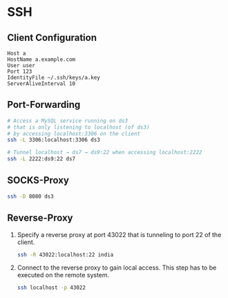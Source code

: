 # SSH

## Client Configuration

```
Host a
HostName a.example.com
User user
Port 123
IdentityFile ~/.ssh/keys/a.key
ServerAliveInterval 10
```

## Port-Forwarding

```bash
# Access a MySQL service running on ds3
# that is only listening to localhost (of ds3)
# by accessing localhost:3306 on the client
ssh -L 3306:localhost:3306 ds3

# Tunnel localhost → ds7 → ds9:22 when accessing localhost:2222
ssh -L 2222:ds9:22 ds7
```

## SOCKS-Proxy

```bash
ssh -D 8080 ds3
```

## Reverse-Proxy

1.	Specify a reverse proxy at port 43022
	that is tunneling to port 22 of the client.

	```bash
	ssh -R 43022:localhost:22 india
	```

2.	Connect to the reverse proxy to gain local access.
	This step has to be executed on the remote system.

	```bash
	ssh localhost -p 43022
	```
